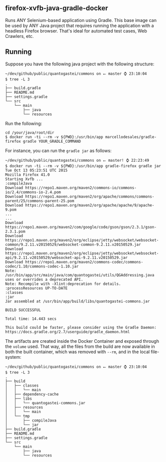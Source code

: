 firefox-xvfb-java-gradle-docker
----

Runs ANY Selenium-based application using Gradle. This base image can be used by ANY Java project that requires
running the application with a headless Firefox browser. That's ideal for automated test cases, Web Crawlers, etc.

Running
-----

Suppose you have the following java project with the following structure:

```
~/dev/github/public/quantogastei/commons on ⭠ master ⌚ 23:10:04
$ tree -L 3
.
├── build.gradle
├── README.md
├── settings.gradle
└── src
    └── main
        ├── java
        └── resources

```

Run the following:

```
cd /your/java/root/dir
$ docker run -ti --rm -v ${PWD}:/usr/bin/app marcellodesales/gradle-firefox gradle YOUR_GRADLE_COMMAND
```

For instance, you can run the `gradle jar` as follows:

```
~/dev/github/public/quantogastei/commons on ⭠ master! ⌚ 22:23:49
$ docker run -ti --rm -v ${PWD}:/usr/bin/app gradle-firefox gradle jar
Tue Oct 13 05:23:51 UTC 2015
Mozilla Firefox 41.0
Starting Xvfb ...
:compileJava
Download https://repo1.maven.org/maven2/commons-io/commons-io/2.4/commons-io-2.4.pom
Download https://repo1.maven.org/maven2/org/apache/commons/commons-parent/25/commons-parent-25.pom
Download https://repo1.maven.org/maven2/org/apache/apache/9/apache-9.pom
...
...
Download https://repo1.maven.org/maven2/com/google/code/gson/gson/2.3.1/gson-2.3.1.pom
Download https://repo1.maven.org/maven2/org/eclipse/jetty/websocket/websocket-common/9.2.11.v20150529/websocket-common-9.2.11.v20150529.jar
Download https://repo1.maven.org/maven2/org/eclipse/jetty/websocket/websocket-api/9.2.11.v20150529/websocket-api-9.2.11.v20150529.jar
Download https://repo1.maven.org/maven2/commons-codec/commons-codec/1.10/commons-codec-1.10.jar
Note: /usr/bin/app/src/main/java/com/quantogastei/utils/QGAddressing.java uses or overrides a deprecated API.
Note: Recompile with -Xlint:deprecation for details.
:processResources UP-TO-DATE
:classes
:jar
Jar assembled at /usr/bin/app/build/libs/quantogastei-commons.jar

BUILD SUCCESSFUL

Total time: 14.443 secs

This build could be faster, please consider using the Gradle Daemon: https://docs.gradle.org/2.7/userguide/gradle_daemon.html
```

The artifacts are created inside the Docker Container and exposed through the `volume` used. That way, all the files from
the build are now available in both the built container, which was removed with `--rm`, and in the local file-system:

```
~/dev/github/public/quantogastei/commons on ⭠ master ⌚ 23:10:04
$ tree -L 3
.
├── build
│   ├── classes
│   │   └── main
│   ├── dependency-cache
│   ├── libs
│   │   └── quantogastei-commons.jar
│   ├── resources
│   │   └── main
│   └── tmp
│       ├── compileJava
│       └── jar
├── build.gradle
├── README.md
├── settings.gradle
└── src
    └── main
        ├── java
        └── resources
```
